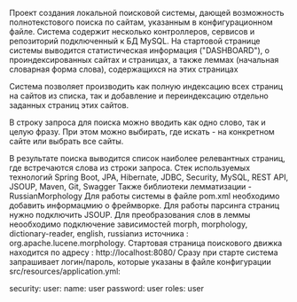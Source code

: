Проект создания локальной поисковой системы, дающей возможность полнотекстового поиска по сайтам, указанным в конфигурационном файле. Система содержит несколько контроллеров, сервисов и репозиторий подключенный к БД MySQL.
На стартовой странице системы выводится статистическая информация ("DASHBOARD"), о проиндексированных сайтах и страницах, а также леммах (начальная словарная форма слова), содержащихся на этих страницах

Система позволяет производить как полную индексацию всех страниц на сайтов из списка, так и добавление и переиндексацию отдельно заданных страниц этих сайтов.

В строку запроса для поиска можно вводить как одно слово, так и целую фразу. При этом можно выбирать, где искать - на конкретном сайте или выбрать все сайты.



В результате поиска выводится список наиболее релевантных страниц, где встречаются слова из строки запроса.
Стек используемых технологий
Spring Boot, JPA, Hibernate, JDBC, Security, MySQL, REST API, JSOUP, Maven, Git, Swagger
Также библиотеки лемматизации - RussianMorphology
Для работы системы в файле pom.xml необходимо добавить информацмию о фреймворке.
Для работы парсинга страниц нужно подключить JSOUP.
Для преобразования слов в леммы неообходимо подключение зависимостей morph, morphology, dictionary-reader, english, russianиз источника : org.apache.lucene.morphology.
Стартовая страница поискового движка находится по адресу : http://localhost:8080/
Сразу при старте система запрашивает логин/пароль, которые указаны в файле конфигурации src/resources/application.yml:

 security:
    user:
      name: user
      password: user
      roles: user

